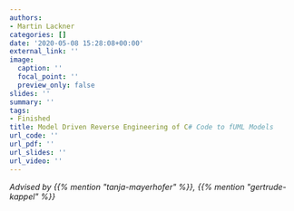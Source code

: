 ```yaml
---
authors:
- Martin Lackner
categories: []
date: '2020-05-08 15:28:08+00:00'
external_link: ''
image:
  caption: ''
  focal_point: ''
  preview_only: false
slides: ''
summary: ''
tags:
- Finished
title: Model Driven Reverse Engineering of C# Code to fUML Models
url_code: ''
url_pdf: ''
url_slides: ''
url_video: ''
---
```




*Advised by {{% mention "tanja-mayerhofer" %}}, {{% mention "gertrude-kappel" %}}*